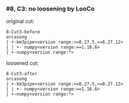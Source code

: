 ### #8, C3: no loosening by LooCo
original cut:

```
8-Cut3-before
orcasong
| +-km3pipe<version range:>=8.27.5,<=8.27.12>
| | +- numpy<version range:==1.16.6>
| +-numpy<version range:*>
```




loosened cut:
```
8-Cut3-after
orcasong
| +-km3pipe<version range:>=8.27.5,<=8.27.12>
| | +- numpy<version range:==1.16.6>
| +-numpy<version range:*>
```




